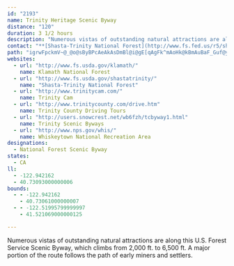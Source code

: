 ```yaml
---
id: "2193"
name: Trinity Heritage Scenic Byway
distance: "120"
duration: 3 1/2 hours
description: "Numerous vistas of outstanding natural attractions are along this National Forest Scenic Byway, which climbs from 2,000 ft. to 6,500 ft.  A major portion of the route follows the path of early miners and settlers."
contact: "**[Shasta-Trinity National Forest](http://www.fs.fed.us/r5/shastatrinity/)**  \r\n530-226-2500\r\n<br />\r\n\r\n**[Shasta Lake Visitor Center](http://www.fs.fed.us/r5/shastatrinity/recreation/nra/visitor-center.shtml)**  \r\n530-226-2500"
path: "igrwFpckmV~@_@o@sByBPcAeAkAsDmBl@i@gE[qAgFk^mAoHk@kBmAuBaF_Guf@yh@gDiBwHsByDq@{GaCoGsEgCeCsBgC}AeCiA{BiFoMcC_DmBmEyAmAcE_@yAw@iBgEmDmDS_@Cm@H_@Xk@tAgAb@s@fAsCf@k@f@YxB]x@{@b@sA^yA|HoXTmAb@sDViFzAmJReCNmMP}B|@eHdDq\\EsAUsAoAgBaBcA_BUwL]sQRe`@vAaEx@qQxHiCl@}CZiHvA_IzDmBf@yg@pJyELqFDgUeAcASaHeCaBAsB^{KzCsBXqE^{@?wCy@s@@k@TqB|AeATaHk@}@_@w@_AYm@mBsHEkAXgAReB?oBa@cAk@o@mC}Ay@MiAPaHzAcDvAoAL{DF}IrCaLj@g@G{@kAOs@E_AXmCCkBu@{@c@QcAPuBhBmAj@c@FgIBoARaGjD{@RwGRcACiCgA}@Gu@R_@Xi@~@iAxCm@dA_@R}L`A{AXa@XkDjFe@d@}@Tu@Ao@_@_@e@]eAq@iE]s@_@_@e@WmAE}BPk@Ks@Yo@}@wBqHu@kBu@s@cAS_Nk@yB?i@Pg@f@e@pAqBfIc@|@m@VoAa@UWOg@IcAbBiLd@qAvB}DZeBKsBsBgO{@cCkDeGOg@gIyEwBmBcJoL}A}By@sBo@oCyO_kAYcAo@aB{Oq^iA_D_@o@yAY}@Fo@^sA`ByEvBsAr@}@`A[r@_@vAwBxJoA`F]t@_CpEwJvPs@x@}IpFs@ZiAPmAKiG_EeAe@m@gAImA?k@Dk@Ry@zKsTZe@bAkCR_AF{@C{S@uPMaBm@mBg@mD?_CHkAn@{A~CsDnKmJlEkEr@aAb@wA@gBOuAiCmGsAgCCw@LmARg@hEsHXcA?_AYu@iA_AsBy@g@_@a@s@I_ADy@Xk@bDsC\\iADqAy@aHiAaCuA_BmB}@iASgYq@cAy@Yu@{AuKIwBxCuQXiGC}@UcA_@w@}@{@{N_Fc@]e@u@i@kBMmBQeAYy@_AgAs@MiA?yEb@iAOy@y@uDkFeCiCaHqA_Da@mACoA^mBrAiCxAw@Bk@QiAsAOy@Iy@b@{TKuAWeAk@y@y@_@eK?u@c@m@iBEk@NmAn@_AZWf@MjJmAhAkA`B{BzA_CNk@JeBKuAqEuOsA}B_@Sy@SqFk@yFuCiIg@wTo@eH}A_A@q@XeGdDiAWqFyFiA{AUqAe@oGSmAiAgA}FiCm@u@uCyFsA_AoLSmJp@_AQqGaFoAQc@?cAX}E`CsADu@[o@i@gDqFyEqGgC_ByCu@mGyBsB_As@q@U{@CeAn@iKE}A_@y@_@k@qCcAsJqBs@Ji@LyCfBqIdG_Bd@}AIe@YyAuAgDyEs@qA_@{AEk@NeC|EeURqBDmBOoE]qAkAuCyAmBaJeEw@q@_@{@iAmEu@_BmAmAuBq@aFaAy@?wIn@oAO}@i@y@}@kLaPc@e@_CaBa_@{NqEwAoGUuDB_BGyBa@gA_@_BeAeBqBaIoK}D_GcBuCo@mAiBaF{Oye@g@eA_CmDcBsBoKaLoCsBiAe@{EuAoBQ{ISyCi@gA_@kBcAkEiDa@i@oa@q_@sBkC_LcPuSwRmWmSmCaCaAuAeF_NmBoC_Ay@m@]eCm@aD?eUlEuC^{B?iCYaEqBkBgBeJsKwD{CmKuFmCmBoBuBqBuCiBeEe@{AwFo[qGs_@k@mCi@gAo@eAu@s@{BkA_AYkBGgALoM`FcAFsAa@e@s@s@_BoEcSo@uB}A}CcBoAiEq@cBCaCNoEhA_NhAq[n@mF[mFZgHcBqCkAeA_A[_AyCiMmBeE}A{ByAmGYy@{@sA{EaFiCqJOUkEeAcGy@a@@g@RiF|FmAd@o@@u@SuGmDu@M}Ei@sDU{JUeIg@_BVaGtDeBj@qKZiACaHqDi@GcCR_BfAiEfFqBxCyBfEc@p@mE`CyCbAeAl@sAxAyCzEaB`AiCj@sADkFSqATi@b@c@t@cCjFcAfBe@d@cAd@iBLyG?uIS}HmA{Jk@wC_@s@Yq@m@}@sAqGuHyB_AcB?_TxBsARs@Z_BlAcF~IoA`BkBxAiDp@eCEmUyA{C@cHj@mFMic@mDwEMyADiDt@mFxCgElEoBrAyAj@_PnBaEx@sHvCiGzCgA^uAPsBCuImBcDa@qFJml@zBuFDkCMgCS}EcA}FuBeOgGyCcAmEU}@@uAV{Cz@_Bv@yBxAqJ|Ho@\\}@XoBRmB?_Ca@gAe@mJgG_ASaKy@}A]{@[gd@q]sCkA{GqBuBG}ERuHvAoAD{@IgCa@mBeAcByAcJoN}BmEmIwVmB_FgE}IoO}k@cDkJgFkL[gAy@uDs@kHi@uDoAyDyBgDyB_BuIgCiEwBoPwMcDyBgCy@iCa@iBIaFXgJlAyBAcAKiAYaMiGqAWwO_@eGs@mEw@uC?_O^_BMiBm@}B_B_I{J{@q@mAa@aCk@uEq@{\\oEwFyAyEkBgG}DiQgQsCyB_NmEsHoC{EkCaCaDaD_ImB{CoDqBaHaCqIwB}Du@wG}@ea@aD}Fs@mFY}A@kNxAsDEgCg@wJmCqAEkBRsBj@yMxHeErBmCl@sCLsf@{@mEYgDeA}ImEiA_@{Ck@sIa@mBLaAl@w@dAi@lASbAG`BJrGElAiB`GSlBBxGa@zDmLnWe@hEw@bD{@zAC\\Jt@GxBc@vBUbCcBlD_@xA{@~A{@v@sCx@U`@CVn@tBAb@KXM@_@MUqAYIoDq@kB^yBrBo@^o@~Di@l@cBlBoBXi@QaCuBa@y@TqATSl@DTSBSS_AgBkDUWqFu@W^D`@Z|@Ed@UZmFaCiAEwDlB}IzD}BjDkKbXmC`AsC\\iB@iBm@gBaA_AqAoAgAs@O_@\\Cr@Bl@HVhGtKvArCRr@Cf@_@v@_AdAM`@KdA?v@PnEuAxE}@`GFd@bAdCJfEhB|EEd@_ApBSdAu@hAMb@c@|FA|@TfDU~AH~BId@o@nAuBjD_GtCaOfFW\\E`@IjCOl@[RmBXgBxAoDvDOHuADSHw@xAk@ZmDLcEoBi@EO?e@`@q@VaBdA}Bm@SD[L}CfCgC^}KlF}Dp@_AfAs@fCs@~@{DdBiDfA{CLcLgBiBLiAj@a@j@q@rAaC`Mi@`Bm@`AaIjI{@jAy@|Ay@vCgG|Ys@bCmHnPuJb]sF~LcA|AcA|@cAp@yGfDqBr@aBRgBD_HSaB^cBlAmDlFiBxBoAlAoAl@iOjEyARqJLsAl@y@|@k@lAi@dCIrADrAb@xBbB|Ez@vC^~BNfAf@rJz@|Fl@rBrBvD`KtKdA~@hAr@nAVrCKdIwArAe@hDgBvEoCdA}Ap@sBLaCEmHDkA\\uAT_@l@e@bAQn@Jd@Xb@p@Ph@LhACx@oBhQs@rCiA`C}FrJcFlLgB|BsF~E_AxAaA~CWrB]`Fu@nEaHlSkNdc@_AxBcCzDoMtNwAxBkAlCqKbZw@tC[xC_@\\wBsOk@gHmBoMKaBCsGH{GCmBUwB_BiNq@aDoBgGe@cAw@{@uCsBaGmC{By@{DwBsB{@qIcBkLmA_BGmB@uAV_MnDaJnDwDlAqBf@{AJkBQcBg@iKk@yBa@cDOeASy@e@qD{CeBy@mFaBcAOyBDwI|@mAf@sEpDy@f@_Cr@k@DwBCiHyA_BSyVyAiBa@{AgDiHwZiAuFc@kAsA_BuBkAkLsIwDaEWg@Mm@DqANm@d@k@nIsClEsBt@s@n@gAbByDtA_Eb@mBLmACeAUmCoHuTaBoE}CyG{FiKsFsImAmCy@_Eo@uBiAqBcBgByDyBcFmBqAYsHs@sCy@cFyBwG_BsAe@}FsE}EqCoL_MyFaT_Mwb@aKm_@sDuIsCkJ{CqIeP}Z_CmCaFgH_A}@iEuB_@e@aDuKyBkF}Umb@gKiSuCgGwPs_@_A_B{IuK_ByBkJ}NoA_CaBaH_EoMoEsT[aCQoE?wK~@oIXeE_@oMCgDHwLEeBOmA]}As@oAoFaFmDwCiEmBmDeAsBeAaHgH_Ao@gDi@sAm@w@aAcBgF}@_Ay@]_BMqGFqVvAcC^mCl@uQlFcFtCuK~H_CdAmATiBHeHs@{@@_@HqBz@_HtFwDlAcCb@iBJ}ORsDR}JrAsBpAcClAu@rAw@zCa@d@i@FoBOqAZwGjDeAr@}@pAi@tA_@fC[dEY~@c@d@[FgBmAeA]w@Iq@D_@LYXaBdC[FyAGw@NeD~Cy@BmCeBuAi@gAOcDFk@KmBcCqEyEkAcAgCyAo@s@Yg@Kq@n@gFJ{CKyCBq@L_@\\Eb@Hx@Z~AlBnAhAfBrCtCfC~@lB|@dCRXNDXEtCqB^e@H_@?g@u@aD?c@Ts@b@[bC?h@QVSLe@ASKQOAmGXcAKc@Mg@g@oAsCcAiAqFiHyFsF}@e@sBe@aAB}Ad@yAr@]Z[x@cApE_@RYQJgLAy@i@{CgAsEsBoGqA_ICaDR_E?gBSqEa@cD}@gDy@wBqGiIqFsFiDaEoAwB_BoEq@yD[yJmA{NIwPQeF_@uC[_BqAmDyDoIs@eD_AgMg@_EyC}Ne@gDIkCB{G]sDk@{BsCmHqHoMaHaO}@kCq@iEwAwW_@kEUuAcAmDcGaNqAeCgCmDsLiN}CyCiKaH{CeAaIaBcC_AyAy@oCyBsAyAgCeBoBsBw@mAoHcOwAeD}AsCaAyCyAiJ]cAyCuFuJuTy@y@iC{AmAmAK_AE_COkCIaD?uGUq@YSyBk@qHmAsFs@sa@mH}@So@e@u@_CoM_i@_F_[{AoKk@{CuOqe@YyBe@iFOq@c@_A_@e@o@Y}Ca@ca@DuNsOQk@mBeOx@W"
websites:
  - url: "http://www.fs.usda.gov/klamath/"
    name: Klamath National Forest
  - url: "http://www.fs.usda.gov/shastatrinity/"
    name: "Shasta-Trinity National Forest"
  - url: "http://www.trinitycam.com/"
    name: Trinity Cam
  - url: "http://www.trinitycounty.com/drive.htm"
    name: Trinity County Driving Tours
  - url: "http://users.snowcrest.net/wb6fzh/tcbyway1.html"
    name: Trinity Scenic Byways
  - url: "http://www.nps.gov/whis/"
    name: Whiskeytown National Recreation Area
designations:
  - National Forest Scenic Byway
states:
  - CA
ll:
  - -122.942162
  - 40.73093000000006
bounds:
  - - -122.942162
    - 40.73061000000007
  - - -122.51995799999997
    - 41.521069000000125

---
```


<p>Numerous vistas of outstanding natural attractions are along this U.S. Forest Service Scenic Byway, which climbs from 2,000 ft. to 6,500 ft.  A major portion of the route follows the path of early miners and settlers.</p>
